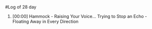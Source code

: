 #Log of 28 day

1. [00:00] Hammock - Raising Your Voice... Trying to Stop an Echo - Floating Away in Every Direction
